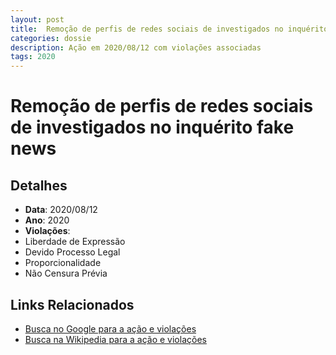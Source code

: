```yaml
---
layout: post
title:  Remoção de perfis de redes sociais de investigados no inquérito fake news
categories: dossie
description: Ação em 2020/08/12 com violações associadas
tags: 2020
---
```


# Remoção de perfis de redes sociais de investigados no inquérito fake news

## Detalhes
- **Data**: 2020/08/12
- **Ano**: 2020
- **Violações**:
- Liberdade de Expressão
- Devido Processo Legal
- Proporcionalidade
- Não Censura Prévia

## Links Relacionados
- [Busca no Google para a ação e violações](https://www.google.com/search?q=%22Alexandre%20de%20Moraes%22%20Remo%C3%A7%C3%A3o%20de%20perfis%20de%20redes%20sociais%20de%20investigados%20no%20inqu%C3%A9rito%20fake%20news%20Liberdade%20de%20Express%C3%A3o%20Devido%20Processo%20Legal%20Proporcionalidade%20N%C3%A3o%20Censura%20Pr%C3%A9via%202020)
- [Busca na Wikipedia para a ação e violações](https://en.wikipedia.org/w/index.php?search=%22Alexandre%20de%20Moraes%22%20Remo%C3%A7%C3%A3o%20de%20perfis%20de%20redes%20sociais%20de%20investigados%20no%20inqu%C3%A9rito%20fake%20news%20Liberdade%20de%20Express%C3%A3o%20Devido%20Processo%20Legal%20Proporcionalidade%20N%C3%A3o%20Censura%20Pr%C3%A9via%202020)
